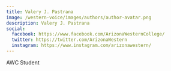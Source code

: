 ```yaml
---
title: Valery J. Pastrana
image: /western-voice/images/authors/author-avatar.png
description: Valery J. Pastrana
social:
  facebook: https://www.facebook.com/ArizonaWesternCollege/
  twitter: https://twitter.com/ArizonaWestern
  instagram: https://www.instagram.com/arizonawestern/
---
```


AWC Student